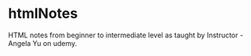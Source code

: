 # htmlNotes
HTML notes from beginner to intermediate level as taught by Instructor - Angela Yu on udemy.
